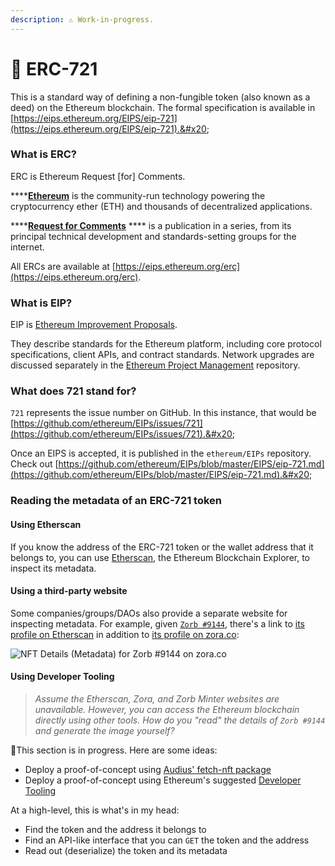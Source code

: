 ```yaml
---
description: ⚠️ Work-in-progress.
---
```


# 📜 ERC-721

This is a standard way of defining a non-fungible token (also known as a deed) on the Ethereum blockchain. The formal specification is available in [https://eips.ethereum.org/EIPS/eip-721](https://eips.ethereum.org/EIPS/eip-721).&#x20;

### What is ERC?

ERC is Ethereum Request \[for] Comments.

****[**Ethereum**](https://ethereum.org) is the community-run technology powering the cryptocurrency ether (ETH) and thousands of decentralized applications.&#x20;

****[**Request for Comments**](https://en.wikipedia.org/wiki/Request\_for\_Comments) **** is a publication in a series, from its principal technical development and standards-setting groups for the internet.

All ERCs are available at [https://eips.ethereum.org/erc](https://eips.ethereum.org/erc).

### What is EIP?

EIP is [Ethereum Improvement Proposals](https://eips.ethereum.org).&#x20;

They describe standards for the Ethereum platform, including core protocol specifications, client APIs, and contract standards. Network upgrades are discussed separately in the [Ethereum Project Management](https://github.com/ethereum/pm/) repository.

### What does 721 stand for?

`721` represents the issue number on GitHub. In this instance, that would be [https://github.com/ethereum/EIPs/issues/721](https://github.com/ethereum/EIPs/issues/721).&#x20;

Once an EIPS is accepted, it is published in the `ethereum/EIPs` repository. Check out [https://github.com/ethereum/EIPs/blob/master/EIPS/eip-721.md](https://github.com/ethereum/EIPs/blob/master/EIPS/eip-721.md).&#x20;

### Reading the metadata of an ERC-721 token

#### Using Etherscan

If you know the address of the ERC-721 token or the wallet address that it belongs to, you can use [Etherscan](http://etherscan.io), the Ethereum Blockchain Explorer, to inspect its metadata.

#### Using a third-party website

Some companies/groups/DAOs also provide a separate website for inspecting metadata. For example, given [`Zorb #9144`](https://zorb.dev/nft/9144), there's a link to [its profile on Etherscan](https://etherscan.io/token/0xCa21d4228cDCc68D4e23807E5e370C07577Dd152?a=9144) in addition to [its profile on zora.co](https://zora.co/collections/0xCa21d4228cDCc68D4e23807E5e370C07577Dd152/9144):&#x20;

![NFT Details (Metadata) for Zorb #9144 on zora.co](../../.gitbook/assets/zora-co\_\_zorb-9144-metadata.png)

#### Using Developer Tooling

> _Assume the Etherscan, Zora, and Zorb Minter websites are unavailable. However, you can access the Ethereum blockchain directly using other tools. How do you "read" the details of `Zorb #9144` and generate the image yourself?_

🤔This section is in progress. Here are some ideas:

* Deploy a proof-of-concept using [Audius' fetch-nft package](https://github.com/AudiusProject/fetch-nft)
* Deploy a proof-of-concept using Ethereum's suggested [Developer Tooling](https://ethereum.org/en/developers/)&#x20;

At a high-level, this is what's in my head:

* Find the token and the address it belongs to
* Find an API-like interface that you can `GET` the token and the address
* Read out (deserialize) the token and its metadata

